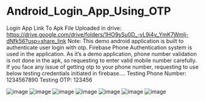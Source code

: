 # Android_Login_App_Using_OTP
Login App
Link To Apk File Uploaded in drive: https://drive.google.com/drive/folders/1HO9sSu0D_-vL9i4v_YmK7Wmlj-dNfk56?usp=share_link
Note: 
This demo android application is built to authenticate user login with otp.
Firebase Phone Authentication system is used in the application. As it’s a demo application, phone number validation is not done in the apk, so requesting to enter valid mobile number carefully.
If you face any issue of getting otp to your phone number, requesting to use below 
testing credentials initiated in firebase....
Testing Phone Number: 1234567890
Testing OTP: 123456

![image](https://user-images.githubusercontent.com/51742316/209066869-007fa2ba-f468-4b5c-8a98-466aa57628fb.png)
![image](https://user-images.githubusercontent.com/51742316/209066891-ab27d1ec-18cf-49c5-867f-768a579f0cb9.png)
![image](https://user-images.githubusercontent.com/51742316/209066907-33d8ddb7-5991-4ed7-a8fa-984760ac9471.png)
![image](https://user-images.githubusercontent.com/51742316/209066920-35f9165d-1bb2-42ca-a544-c0a46020ac43.png)
![image](https://user-images.githubusercontent.com/51742316/209066933-3eb533e7-478a-44b3-b7d2-1719c7057799.png)
![image](https://user-images.githubusercontent.com/51742316/209066945-a67dbfa7-e861-4979-8c1e-710048643736.png)
![image](https://user-images.githubusercontent.com/51742316/209066957-1f2269a1-8284-435a-8aac-32e7dc2ad92c.png)
